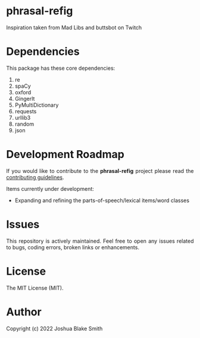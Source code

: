 # phrasal-refig
 
<p align="justify">
Inspiration taken from Mad Libs and buttsbot on Twitch
</p>

# Dependencies

<p align="justify">
This package has these core dependencies:
  
1. re
2. spaCy
3. oxford
4. GingerIt
5. PyMultiDictionary
6. requests
7. urllib3
8. random
9. json
</p>

# Development Roadmap

<p align="justify">
If you would like to contribute to the <strong>phrasal-refig</strong> project please read the <a href="https://www.google.com" target="_blank">contributing guidelines</a>.
   
Items currently under development:
   - Expanding and refining the parts-of-speech/lexical items/word classes

</p>

# Issues

<p align="justify">
This repository is actively maintained.  Feel free to open any issues related to bugs, coding errors, broken links or enhancements. 
</p>

# License

<p align="justify">
The MIT License (MIT).
</p>

# Author

<p align="justify">
Copyright (c) 2022 Joshua Blake Smith
</p>